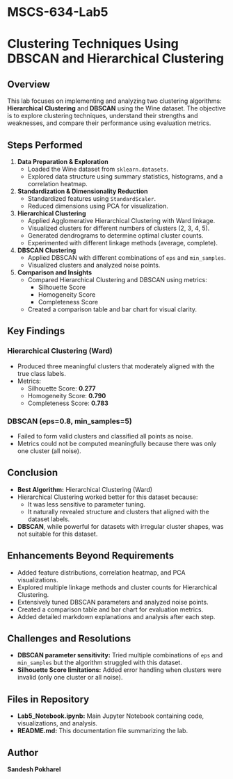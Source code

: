 # MSCS-634-Lab5

# Clustering Techniques Using DBSCAN and Hierarchical Clustering

## Overview
This lab focuses on implementing and analyzing two clustering algorithms: **Hierarchical Clustering** and **DBSCAN** using the Wine dataset. 
The objective is to explore clustering techniques, understand their strengths and weaknesses, and compare their performance using evaluation metrics.

## Steps Performed
1. **Data Preparation & Exploration**
   - Loaded the Wine dataset from `sklearn.datasets`.
   - Explored data structure using summary statistics, histograms, and a correlation heatmap.
2. **Standardization & Dimensionality Reduction**
   - Standardized features using `StandardScaler`.
   - Reduced dimensions using PCA for visualization.
3. **Hierarchical Clustering**
   - Applied Agglomerative Hierarchical Clustering with Ward linkage.
   - Visualized clusters for different numbers of clusters (2, 3, 4, 5).
   - Generated dendrograms to determine optimal cluster counts.
   - Experimented with different linkage methods (average, complete).
4. **DBSCAN Clustering**
   - Applied DBSCAN with different combinations of `eps` and `min_samples`.
   - Visualized clusters and analyzed noise points.
5. **Comparison and Insights**
   - Compared Hierarchical Clustering and DBSCAN using metrics:
     - Silhouette Score
     - Homogeneity Score
     - Completeness Score
   - Created a comparison table and bar chart for visual clarity.

## Key Findings
### Hierarchical Clustering (Ward)
- Produced three meaningful clusters that moderately aligned with the true class labels.
- Metrics:  
  - Silhouette Score: **0.277**  
  - Homogeneity Score: **0.790**  
  - Completeness Score: **0.783**  

### DBSCAN (eps=0.8, min_samples=5)
- Failed to form valid clusters and classified all points as noise.
- Metrics could not be computed meaningfully because there was only one cluster (all noise).

## Conclusion
- **Best Algorithm:** Hierarchical Clustering (Ward)  
- Hierarchical Clustering worked better for this dataset because:
  - It was less sensitive to parameter tuning.
  - It naturally revealed structure and clusters that aligned with the dataset labels.
- **DBSCAN**, while powerful for datasets with irregular cluster shapes, was not suitable for this dataset.

## Enhancements Beyond Requirements
- Added feature distributions, correlation heatmap, and PCA visualizations.
- Explored multiple linkage methods and cluster counts for Hierarchical Clustering.
- Extensively tuned DBSCAN parameters and analyzed noise points.
- Created a comparison table and bar chart for evaluation metrics.
- Added detailed markdown explanations and analysis after each step.

## Challenges and Resolutions
- **DBSCAN parameter sensitivity:** Tried multiple combinations of `eps` and `min_samples` but the algorithm struggled with this dataset.
- **Silhouette Score limitations:** Added error handling when clusters were invalid (only one cluster or all noise).

## Files in Repository
- **Lab5_Notebook.ipynb:** Main Jupyter Notebook containing code, visualizations, and analysis.
- **README.md:** This documentation file summarizing the lab.

## Author
**Sandesh Pokharel**
